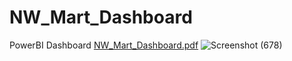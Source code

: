 # NW_Mart_Dashboard
PowerBI Dashboard
[NW_Mart_Dashboard.pdf](https://github.com/Nikhil2893/NW_Mart_Dashboard/files/11229327/NW_Mart_Dashboard.pdf)
![Screenshot (678)](https://user-images.githubusercontent.com/114944969/231955996-7902fcb9-7ecf-4653-b96c-b659456e3a9c.png)
